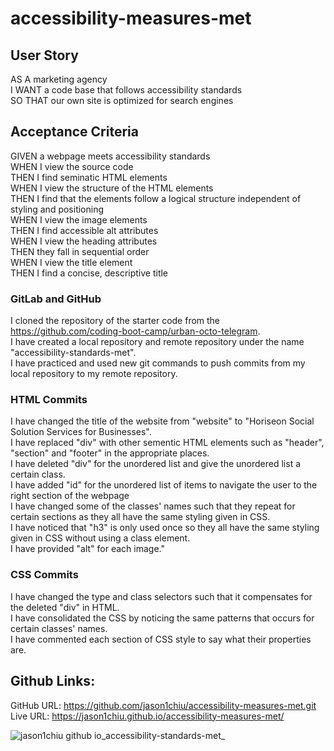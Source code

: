 # accessibility-measures-met

## User Story

AS A marketing agency <br>
I WANT a code base that follows accessibility standards <br>
SO THAT our own site is optimized for search engines <br>

## Acceptance Criteria

GIVEN a webpage meets accessibility standards <br>
WHEN I view the source code <br>
THEN I find seminatic HTML elements <br>
WHEN I view the structure of the HTML elements <br>
THEN I find that the elements follow a logical structure independent of styling and positioning <br>
WHEN I view the image elements <br>
THEN I find accessible alt attributes <br>
WHEN I  view the heading attributes <br>
THEN they fall in sequential order <br>
WHEN I view the title element <br>
THEN I find a concise, descriptive title <br>

### GitLab and GitHub

I cloned the repository of the starter code from the https://github.com/coding-boot-camp/urban-octo-telegram. <br>
I have created a local repository and remote repository under the name "accessibility-standards-met". <br>
I have practiced and used new git commands to push commits from my local repository to my remote repository.

### HTML Commits

I have changed the title of the website from "website" to "Horiseon Social Solution Services for Businesses". <br>
I have replaced "div" with other sementic HTML elements such as "header", "section" and "footer" in the appropriate places. <br>
I have deleted "div" for the unordered list and give the unordered list a certain class. <br>
I have added "id" for the unordered list of items to navigate the user to the right section of the webpage <br>
I have changed some of the classes' names such that they repeat for certain sections as they all have the same styling given in CSS. <br>
I have noticed that "h3" is only used once so they all have the same styling given in CSS without using a class element. <br>
I have provided "alt" for each image."

### CSS Commits

I have changed the type and class selectors such that it compensates for the deleted "div" in HTML. <br>
I have consolidated the CSS by noticing the same patterns that occurs for certain classes' names. <br>
I have commented each section of CSS style to say what their properties are.

## Github Links:
GitHub URL: https://github.com/jason1chiu/accessibility-measures-met.git <br>
Live URL: https://jason1chiu.github.io/accessibility-measures-met/


![jason1chiu github io_accessibility-standards-met_](https://user-images.githubusercontent.com/119711904/207224018-d7235d50-0eb4-4565-9276-acbf9b6cffe6.png)
